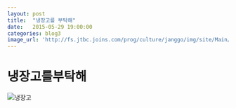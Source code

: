 ```yaml
---
layout: post
title:  "냉장고를 부탁해"
date:   2015-05-29 19:00:00
categories: blog3
image_url: 'http://fs.jtbc.joins.com/prog/culture/janggo/img/site/Main/20150417150343.jpg'
---
```


냉장고를부탁해
===============

![냉장고](http://photo.jtbc.joins.com/Prog/enter/janggo/Img/20141107_160712_4588.jpg)
